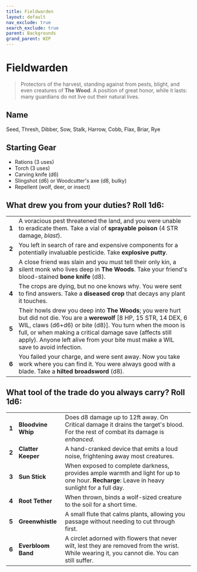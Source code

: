 ```yaml
---
title: Fieldwarden
layout: default
nav_exclude: true
search_exclude: true
parent: Backgrounds
grand_parent: WIP
---
```


# Fieldwarden

> Protectors of the harvest, standing against from pests, blight, and even creatures of **The Wood**. A position of great honor, while it lasts: many guardians do not live out their natural lives. 

## Name
Seed, Thresh, Dibber, Sow, Stalk, Harrow, Cobb, Flax, Briar, Rye 

## Starting Gear

- Rations (3 uses)
- Torch (3 uses)
- Carving knife (d6)
- Slingshot (d6) or Woodcutter's axe (d8, bulky)
- Repellent (wolf, deer, or insect)
 
## What drew you from your duties? Roll 1d6:

|       |                                                                                                                                                                                                                                                                                                                                       |
| ----- | ------------------------------------------------------------------------------------------------------------------------------------------------------------------------------------------------------------------------------------------------------------------------------------------------------------------------------------- |
| **1** | A voracious pest threatened the land, and you were unable to eradicate them. Take a vial of **sprayable poison** (4 STR damage, _blast_).                                                                                                                                                                                             |
| **2** | You left in search of rare and expensive components for a potentially invaluable pesticide. Take **explosive putty**.                                                                                                                                                                                                                 |
| **3** | A close friend was slain and you must tell their only kin, a silent monk who lives deep in **The Woods**. Take your friend's blood-stained **bone knife** (d8).                                                                                                                                                                       |
| **4** | The crops are dying, but no one knows why. You were sent to find answers. Take a **diseased crop** that decays any plant it touches.                                                                                                                                                                                                  |
| **5** | Their howls drew you deep into **The Woods**; you were hurt but did not die. You are a **werewolf** [8 HP, 15 STR, 14 DEX, 6 WIL, claws (d6+d6) or bite (d8)]. You turn when the moon is full, or when making a critical damage save (affects still apply). Anyone left alive from your bite must make a WIL save to avoid infection. |
| **6** | You failed your charge, and were sent away. Now you take work where you can find it. You were always good with a blade. Take a **hilted broadsword** (d8).                                                                                                                                                                            |

## What tool of the trade do you always carry? Roll 1d6:

|       |                    |                                                                                                                                               |
| ----- | ------------------ | --------------------------------------------------------------------------------------------------------------------------------------------- |
| **1** | **Bloodvine Whip** | Does d8 damage up to 12ft away. On Critical damage it drains the target's blood. For the rest of combat its damage is _enhanced_.             |
| **2** | **Clatter Keeper** | A hand-cranked device that emits a loud noise, frightening away most creatures.                                                               |
| **3** | **Sun Stick**      | When exposed to complete darkness, provides ample warmth and light for up to one hour. **Recharge**: Leave in heavy sunlight for a full day.  |
| **4** | **Root Tether**    | When thrown, binds a wolf-sized creature to the soil for a short time.                                                                        |
| **5** | **Greenwhistle**   | A small flute that calms plants, allowing you passage without needing to cut through first.                                                   |
| **6** | **Everbloom Band** | A circlet adorned with flowers that never wilt, lest they are removed from the wrist. While wearing it, you cannot die. You can still suffer. |

